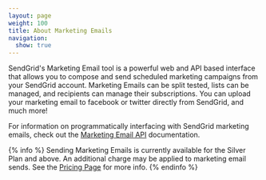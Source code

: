 ```yaml
---
layout: page
weight: 100
title: About Marketing Emails
navigation:
  show: true
---
```


SendGrid's Marketing Email tool is a powerful web and API based interface that allows you to compose and send scheduled marketing campaigns from your SendGrid account. Marketing Emails can be split tested, lists can be managed, and recipients can manage their subscriptions. You can upload your marketing email to facebook or twitter directly from SendGrid, and much more!

For information on programmatically interfacing with SendGrid marketing emails, check out the [Marketing Email API]({{root_url}}/API_Reference/Marketing_Emails_API) documentation.


{% info %} Sending Marketing Emails is currently available for the Silver Plan and above. An additional charge may be applied to marketing email sends. See the [Pricing Page](http://sendgrid.com/pricing) for more info. {% endinfo %}

